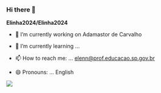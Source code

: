 ### Hi there 👋


**Elinha2024/Elinha2024** 


- 🔭 I’m currently working on Adamastor de Carvalho
  
- 🌱 I’m currently learning ...

- 📫 How to reach me: ... elenn@prof.educacao.sp.gov.br
- 😄 Pronouns: ... English

![](https://media1.tenor.com/m/r5lOWSzyAkwAAAAC/how-to-start-your-day-giving-out-loves.gif)
